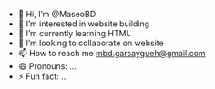 - 👋 Hi, I’m @MaseoBD
- 👀 I’m interested in website building
- 🌱 I’m currently learning HTML
- 💞️ I’m looking to collaborate on website
- 📫 How to reach me mbd.garsaygueh@gmail.com
- 😄 Pronouns: ...
- ⚡ Fun fact: ...

<!---
MaseoBD/MaseoBD is a ✨ special ✨ repository because its `README.md` (this file) appears on your GitHub profile.
You can click the Preview link to take a look at your changes.
--->
